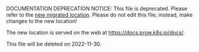 DOCUMENTATION DEPRECATION NOTICE: This file is deprecated. Please refer to the
[new migrated
location](https://docs.prow.k8s.io/docs/components/optional/tot/fallbackcheck/).
Please do not edit this file; instead, make changes to the new location!

The new location is served on the web at
https://docs.prow.k8s.io/docs/.

This file will be deleted on 2022-11-30.

